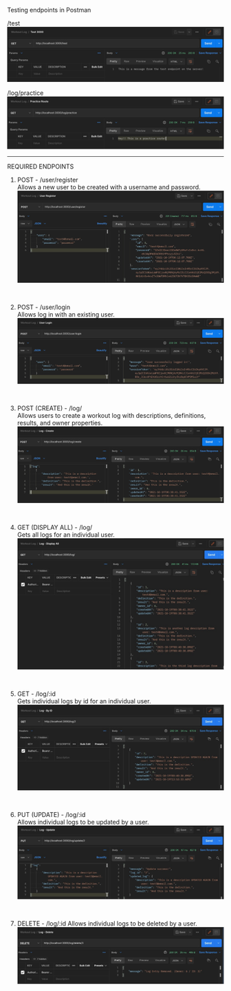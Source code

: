 Testing endpoints in Postman

/test
![test](./assets/test.jpg)

/log/practice
![practiceROUTE](./assets/practiceROUTE.jpg)

-------------------
REQUIRED ENDPOINTS

1. POST - /user/register <br>
Allows a new user to be created with a username and password.
![register](./assets/register.jpg)
<br>

2. POST - /user/login <br>
Allows log in with an existing user.
![login](./assets/Login.jpg)
<br>

3. POST (CREATE) - /log/ <br>
Allows users to create a workout log with descriptions, definitions, results, and owner properties.
![create](./assets/create.jpg)
<br>

4. GET (DISPLAY ALL) - /log/ <br>
Gets all logs for an individual user.
![display-all](./assets/DisplayAll.jpg)
<br>

5. GET - /log/:id <br>
Gets individual logs by id for an individual user.
![getlog](./assets/getlog.jpg)
<br>

6. PUT (UPDATE) - /log/:id <br>
Allows individual logs to be updated by a user.
![update](./assets/Update.jpg)
<br>

7. DELETE - /log/:id 
Allows individual logs to be deleted by a user.
![delete](./assets/Delete.jpg)
<br>

